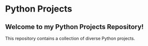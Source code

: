 # Python Projects

## Welcome to my Python Projects Repository!  
This repository contains a collection of diverse Python projects.
